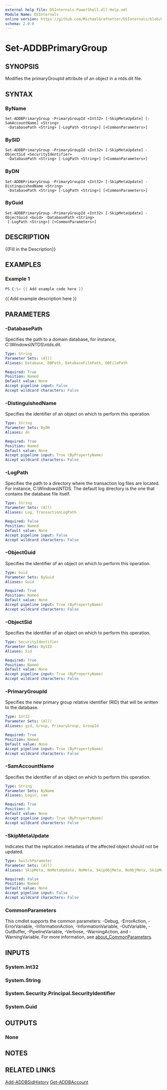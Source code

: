 ```yaml
---
external help file: DSInternals.PowerShell.dll-Help.xml
Module Name: DSInternals
online version: https://github.com/MichaelGrafnetter/DSInternals/blob/master/Documentation/PowerShell/Set-ADDBPrimaryGroup.md
schema: 2.0.0
---
```


# Set-ADDBPrimaryGroup

## SYNOPSIS
Modifies the primaryGroupId attribute of an object in a ntds.dit file.

## SYNTAX

### ByName
```
Set-ADDBPrimaryGroup -PrimaryGroupId <Int32> [-SkipMetaUpdate] [-SamAccountName] <String>
 -DatabasePath <String> [-LogPath <String>] [<CommonParameters>]
```

### BySID
```
Set-ADDBPrimaryGroup -PrimaryGroupId <Int32> [-SkipMetaUpdate] -ObjectSid <SecurityIdentifier>
 -DatabasePath <String> [-LogPath <String>] [<CommonParameters>]
```

### ByDN
```
Set-ADDBPrimaryGroup -PrimaryGroupId <Int32> [-SkipMetaUpdate] -DistinguishedName <String>
 -DatabasePath <String> [-LogPath <String>] [<CommonParameters>]
```

### ByGuid
```
Set-ADDBPrimaryGroup -PrimaryGroupId <Int32> [-SkipMetaUpdate] -ObjectGuid <Guid> -DatabasePath <String>
 [-LogPath <String>] [<CommonParameters>]
```

## DESCRIPTION
{{Fill in the Description}}

## EXAMPLES

### Example 1
```powershell
PS C:\> {{ Add example code here }}
```

{{ Add example description here }}

## PARAMETERS

### -DatabasePath
Specifies the path to a domain database, for instance, C:\Windows\NTDS\ntds.dit.

```yaml
Type: String
Parameter Sets: (All)
Aliases: Database, DBPath, DatabaseFilePath, DBFilePath

Required: True
Position: Named
Default value: None
Accept pipeline input: False
Accept wildcard characters: False
```

### -DistinguishedName
Specifies the identifier of an object on which to perform this operation.

```yaml
Type: String
Parameter Sets: ByDN
Aliases: dn

Required: True
Position: Named
Default value: None
Accept pipeline input: True (ByPropertyName)
Accept wildcard characters: False
```

### -LogPath
Specifies the path to a directory where the transaction log files are located. For instance, C:\Windows\NTDS. The default log directory is the one that contains the database file itself.

```yaml
Type: String
Parameter Sets: (All)
Aliases: Log, TransactionLogPath

Required: False
Position: Named
Default value: None
Accept pipeline input: False
Accept wildcard characters: False
```

### -ObjectGuid
Specifies the identifier of an object on which to perform this operation.

```yaml
Type: Guid
Parameter Sets: ByGuid
Aliases: Guid

Required: True
Position: Named
Default value: None
Accept pipeline input: True (ByPropertyName)
Accept wildcard characters: False
```

### -ObjectSid
Specifies the identifier of an object on which to perform this operation.

```yaml
Type: SecurityIdentifier
Parameter Sets: BySID
Aliases: Sid

Required: True
Position: Named
Default value: None
Accept pipeline input: True (ByPropertyName)
Accept wildcard characters: False
```

### -PrimaryGroupId
Specifies the new primary group relative identifier (RID) that will be written to the database.

```yaml
Type: Int32
Parameter Sets: (All)
Aliases: gid, Group, PrimaryGroup, GroupId

Required: True
Position: Named
Default value: None
Accept pipeline input: True (ByPropertyName)
Accept wildcard characters: False
```

### -SamAccountName
Specifies the identifier of an object on which to perform this operation.

```yaml
Type: String
Parameter Sets: ByName
Aliases: Login, sam

Required: True
Position: 0
Default value: None
Accept pipeline input: True (ByPropertyName)
Accept wildcard characters: False
```

### -SkipMetaUpdate
Indicates that the replication metadata of the affected object should not be updated.

```yaml
Type: SwitchParameter
Parameter Sets: (All)
Aliases: SkipMeta, NoMetaUpdate, NoMeta, SkipObjMeta, NoObjMeta, SkipMetaDataUpdate, NoMetaDataUpdate

Required: False
Position: Named
Default value: None
Accept pipeline input: False
Accept wildcard characters: False
```

### CommonParameters
This cmdlet supports the common parameters: -Debug, -ErrorAction, -ErrorVariable, -InformationAction, -InformationVariable, -OutVariable, -OutBuffer, -PipelineVariable, -Verbose, -WarningAction, and -WarningVariable. For more information, see [about_CommonParameters](http://go.microsoft.com/fwlink/?LinkID=113216).

## INPUTS

### System.Int32

### System.String

### System.Security.Principal.SecurityIdentifier

### System.Guid

## OUTPUTS

### None

## NOTES

## RELATED LINKS

[Add-ADDBSidHistory](Add-ADDBSidHistory.md)
[Get-ADDBAccount](Get-ADDBAccount.md)
